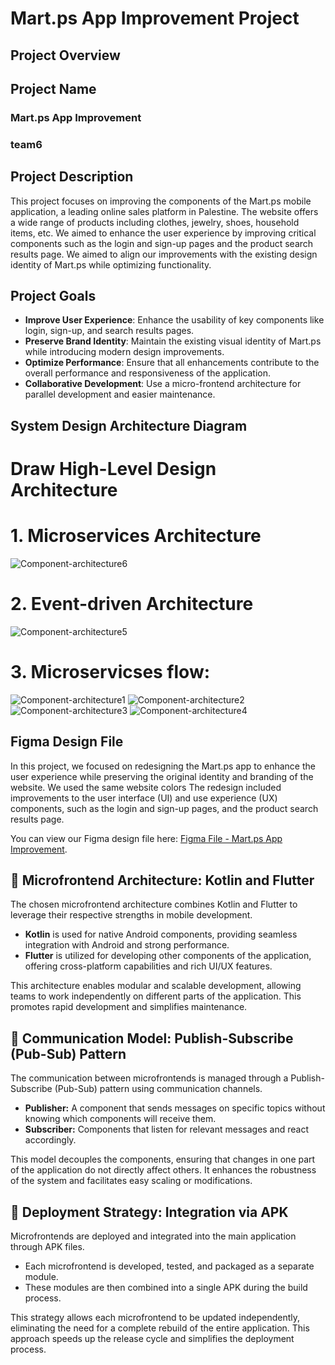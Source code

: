 # Mart.ps App Improvement Project
## Project Overview
## Project Name
### Mart.ps App Improvement
### team6
## Project Description
This project focuses on improving the components of the Mart.ps mobile application, a leading online sales platform in Palestine. The website offers a wide range of products including clothes, jewelry, shoes, household items, etc.
We aimed to enhance the user experience by improving critical components such as the login and sign-up pages and the product search results page. We aimed to align our improvements with the existing design identity of Mart.ps while optimizing functionality.
## Project Goals
* **Improve User Experience**: Enhance the usability of key components like login, sign-up, and search results pages.
* **Preserve Brand Identity**: Maintain the existing visual identity of Mart.ps while introducing modern design improvements.
* **Optimize Performance**: Ensure that all enhancements contribute to the overall performance and responsiveness of the application.
* **Collaborative Development**: Use a micro-frontend architecture for parallel development and easier maintenance.
## System Design Architecture Diagram
# Draw High-Level Design Architecture
# 1. Microservices Architecture
![Component-architecture6](https://github.com/user-attachments/assets/2a2a2780-179d-4ff3-97c2-4d083f1289c8)
# 2. Event-driven Architecture
![Component-architecture5](https://github.com/user-attachments/assets/4a530815-aca0-44a6-8752-753cbe5016fa)
# 3. Microservicses flow:
![Component-architecture1](https://github.com/user-attachments/assets/fac13ef4-93a8-4644-8b35-36351a50a2c5)
![Component-architecture2](https://github.com/user-attachments/assets/4236eba4-3ab5-47a9-b209-9ccc54f169b2)
![Component-architecture3](https://github.com/user-attachments/assets/d9275906-7b34-408d-936a-cb110e7c3056)
![Component-architecture4](https://github.com/user-attachments/assets/89342ee6-b04b-4065-a509-a77c55974764)

## Figma Design File
In this project, we focused on redesigning the Mart.ps app to enhance the user experience while preserving the original identity and branding of the website. We used the same website colors
The redesign included improvements to the user interface (UI) and use experience (UX) components, such as the login and sign-up pages, and the product search results page.

You can view our Figma design file here: [Figma File - Mart.ps App Improvement](https://www.figma.com/design/mGgneQ0Bac1BMedANecQBM/Mart.ps?node-id=69-331&t=largrcf6YktiizV6-1).

## 🧩 Microfrontend Architecture: Kotlin and Flutter
The chosen microfrontend architecture combines Kotlin and Flutter to leverage their respective strengths in mobile development.

- **Kotlin** is used for native Android components, providing seamless integration with Android and strong performance.
- **Flutter** is utilized for developing other components of the application, offering cross-platform capabilities and rich UI/UX features.

This architecture enables modular and scalable development, allowing teams to work independently on different parts of the application. This promotes rapid development and simplifies maintenance.

## 🔗 Communication Model: Publish-Subscribe (Pub-Sub) Pattern
The communication between microfrontends is managed through a Publish-Subscribe (Pub-Sub) pattern using communication channels.

- **Publisher:** A component that sends messages on specific topics without knowing which components will receive them.
- **Subscriber:** Components that listen for relevant messages and react accordingly.

This model decouples the components, ensuring that changes in one part of the application do not directly affect others. It enhances the robustness of the system and facilitates easy scaling or modifications.

## 🚀 Deployment Strategy: Integration via APK
Microfrontends are deployed and integrated into the main application through APK files.

- Each microfrontend is developed, tested, and packaged as a separate module.
- These modules are then combined into a single APK during the build process.

This strategy allows each microfrontend to be updated independently, eliminating the need for a complete rebuild of the entire application. This approach speeds up the release cycle and simplifies the deployment process.
